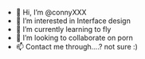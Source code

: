 - 👋 Hi, I’m @connyXXX
- 👀 I’m interested in Interface design
- 🌱 I’m currently learning to fly
- 💞️ I’m looking to collaborate on porn
- 📫 Contact me through....? not sure :)

<!---
connyXXX/connyXXX is a ✨ special ✨ repository because its `README.md` (this file) appears on your GitHub profile.
You can click the Preview link to take a look at your changes.
--->
